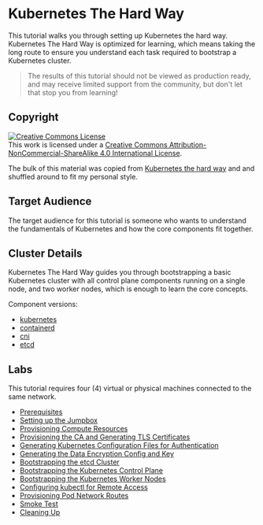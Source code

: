 # Kubernetes The Hard Way

This tutorial walks you through setting up Kubernetes the hard way. Kubernetes The Hard Way is optimized for learning, which means taking the long route to ensure you understand each task required to bootstrap a Kubernetes cluster.

> The results of this tutorial should not be viewed as production ready, and may receive limited support from the community, but don't let that stop you from learning!

## Copyright

<a rel="license" href="http://creativecommons.org/licenses/by-nc-sa/4.0/"><img alt="Creative Commons License" style="border-width:0" src="https://i.creativecommons.org/l/by-nc-sa/4.0/88x31.png" /></a><br />This work is licensed under a <a rel="license" href="http://creativecommons.org/licenses/by-nc-sa/4.0/">Creative Commons Attribution-NonCommercial-ShareAlike 4.0 International License</a>.

The bulk of this material was copied from <a href="https://github.com/kelseyhightower/kubernetes-the-hard-way"> Kubernetes the hard way</a> and and shuffled around to fit my personal style.


## Target Audience

The target audience for this tutorial is someone who wants to understand the fundamentals of Kubernetes and how the core components fit together.

## Cluster Details

Kubernetes The Hard Way guides you through bootstrapping a basic Kubernetes cluster with all control plane components running on a single node, and two worker nodes, which is enough to learn the core concepts.

Component versions:

* [kubernetes](https://github.com/kubernetes/kubernetes)
* [containerd](https://github.com/containerd/containerd)
* [cni](https://github.com/containernetworking/cni)
* [etcd](https://github.com/etcd-io/etcd) 

## Labs

This tutorial requires four (4) virtual or physical machines connected to the same network. 

* [Prerequisites](begin_here/01-prerequisites.md)
* [Setting up the Jumpbox](begin_here/02-jumpbox.md)
* [Provisioning Compute Resources](begin_here/03-compute-resources.md)
* [Provisioning the CA and Generating TLS Certificates](begin_here/04-certificate-authority.md)
* [Generating Kubernetes Configuration Files for Authentication](begin_here/05-kubernetes-configuration-files.md)
* [Generating the Data Encryption Config and Key](begin_here/06-data-encryption-keys.md)
* [Bootstrapping the etcd Cluster](begin_here/07-bootstrapping-etcd.md)
* [Bootstrapping the Kubernetes Control Plane](begin_here/08-bootstrapping-kubernetes-controllers.md)
* [Bootstrapping the Kubernetes Worker Nodes](begin_here/09-bootstrapping-kubernetes-workers.md)
* [Configuring kubectl for Remote Access](begin_here/10-configuring-kubectl.md)
* [Provisioning Pod Network Routes](begin_here/11-pod-network-routes.md)
* [Smoke Test](begin_here/12-smoke-test.md)
* [Cleaning Up](begin_here/13-cleanup.md)
